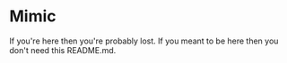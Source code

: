 # Mimic

If you're here then you're probably lost. If you meant to be here then you don't need this README.md.
